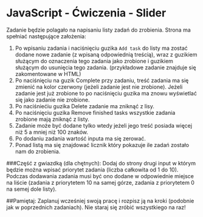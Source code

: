 # JavaScript - Ćwiczenia - Slider

Zadanie będzie polagało na napisaniu listy zadań do zrobienia. Strona ma spełniać następujące założenia:

1. Po wpisaniu zadania i naciśnięciu guzika ```Add task``` do listy ma zostać dodane nowe zadanie (z wpisaną odpowiednią treścią), wraz z guzikiem służącym do oznaczenia tego zadania jako zrobione i guzikiem służącym do usunięcia tego zadania. (przykładowe zadanie znajduje się zakomentowane w HTML)
2. Po naciśnięciu na guzik Complete przy zadaniu, treść zadania ma się zmienić na kolor czerwony (jeżeli zadanie jest nie zrobione). Jeżeli zadanie jest już zrobione to po naciśnięciu guzika ma znowu wyświetlać się jako zadanie nie zrobione.
3. Po naciśniećiu guzika Delete zadanie ma zniknąć z lisy.
4. Po naciśnięciu guzika Remove finished tasks wszystkie zadania zrobione mają zniknąć z listy.
5. Zadanie może być dodane tylko wtedy jeżeli jego treść posiada więcej niż 5 a mniej niż 100 znaków.
6. Po dodaniu zadania wartość inputa ma się zerować.
7. Ponad listą ma się znajdować licznik który pokazuje ile zadań zostało nam do zrobienia. 

###Część z gwiazdką (dla chętnych):
Dodaj do strony drugi input w którym będzie można wpisać priorytet zadania (liczba całkowita od 1 do 10).
Podczas dodawania zadania musi być ono dodane w odpowiednie miejsce na liście (zadania z priorytetem 10 na samej górze, zadania z priorytetem 0 na semej dole listy).


##Pamiętaj:
Zaplanuj wcześniej swoją pracę i rozpisz ją na kroki (podobnie jak w poprzednich zadaniach). 
Nie staraj się zróbić wszystkiego na raz!


